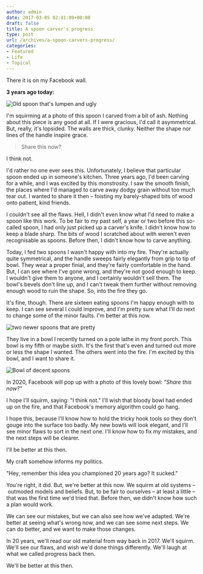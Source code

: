 ```yaml
---
author: admin
date: 2017-03-05 02:41:09+00:00
draft: false
title: A spoon carver's progress
type: post
url: /archives/a-spoon-carvers-progress/
categories:
- Featured
- Life
- Topical
---
```


There it is on my Facebook wall.



**3 years ago today:**



![Old spoon that's lumpen and ugly](http://zachbeauvais.com/wp-content/uploads/2017/03/old_spoon-225x300.jpg)


I'm squirming at a photo of this spoon I carved from a bit of ash. Nothing about this piece is any good at all. If I were gracious, I'd call it asymmetrical. But, really, it's lopsided. The walls are thick, clunky. Neither the shape nor lines of the handle inspire grace.



<blockquote>
  Share this now?
</blockquote>



I think not.

I'd rather no one ever sees this. Unfortunately, I believe that particular spoon ended up in someone's kitchen. Three years ago, I'd been carving for a while, and I was excited by this monstrosity. I saw the smooth finish, the places where I'd managed to carve away dodgy grain without too much tear out. I wanted to share it then – foisting my barely-shaped bits of wood onto patient, kind friends.

I couldn't see all the flaws. Hell, I didn't even know what I'd need to make a spoon like this work. To be fair to my past self, a year or two before this so-called spoon, I had only just picked up a carver's knife. I didn't know how to keep a blade sharp. The bits of wood I scratched about with weren't even recognisable as spoons. Before then, I didn't know how to carve anything.

Today, I fed two spoons I wasn't happy with into my fire. They're actually quite symmetrical, and the handle sweeps fairly elegantly from grip to tip of bowl. They wear a proper finial, and they're fairly comfortable in the hand. But, I can see where I've gone wrong, and they're not good enough to keep. I wouldn't give them to anyone, and I certainly wouldn't sell them. The bowl's bevels don't line up, and I can't tweak them further without removing enough wood to ruin the shape. So, into the fire they go.

It's fine, though. There are sixteen eating spoons I'm happy enough with to keep. I can see several I could improve, and I'm pretty sure what I'll do next to change some of the minor faults. I'm better at this now.

![two newer spoons that are pretty](http://zachbeauvais.com/wp-content/uploads/2017/03/new_spoon-768x1024.jpg)


They live in a bowl I recently turned on a pole lathe in my front porch. This bowl is my fifth or maybe sixth. It's the first that's even and turned out more or less the shape I wanted. The others went into the fire. I'm excited by this bowl, and I want to share it.

![Bowl of decent spoons](http://zachbeauvais.com/wp-content/uploads/2017/03/bowl-1024x1024.jpg)


In 2020, Facebook will pop up with a photo of this lovely bowl: _"Share this now?"_

I hope I'll squirm, saying: "I think not." I'll wish that bloody bowl had ended up on the fire, and that Facebook's memory algorithm could go hang.

I hope this, because I'll know how to hold the tricky hook tools so they don't gouge into the surface too badly. My new bowls will look elegant, and I'll see minor flaws to sort in the next one. I'll know how to fix my mistakes, and the next steps will be clearer.

I'll be better at this then.

My craft somehow informs my politics.

"Hey, remember this idea you championed 20 years ago? It sucked."

You're right, it did. But, we're better at this now. We squirm at old systems – outmoded models and beliefs. But, to be fair to ourselves – at least a little – that was the first time we'd tried that. Before then, we didn't know how such a plan would work.

We can see our mistakes, but we can also see how we've adapted. We're better at seeing what's wrong now, and we can see some next steps. We can do better, and we want to make those changes.

In 20 years, we'll read our old material from way back in 2017. We'll squirm. We'll see our flaws, and wish we'd done things differently. We'll laugh at what we called progress back then.

We'll be better at this then.
